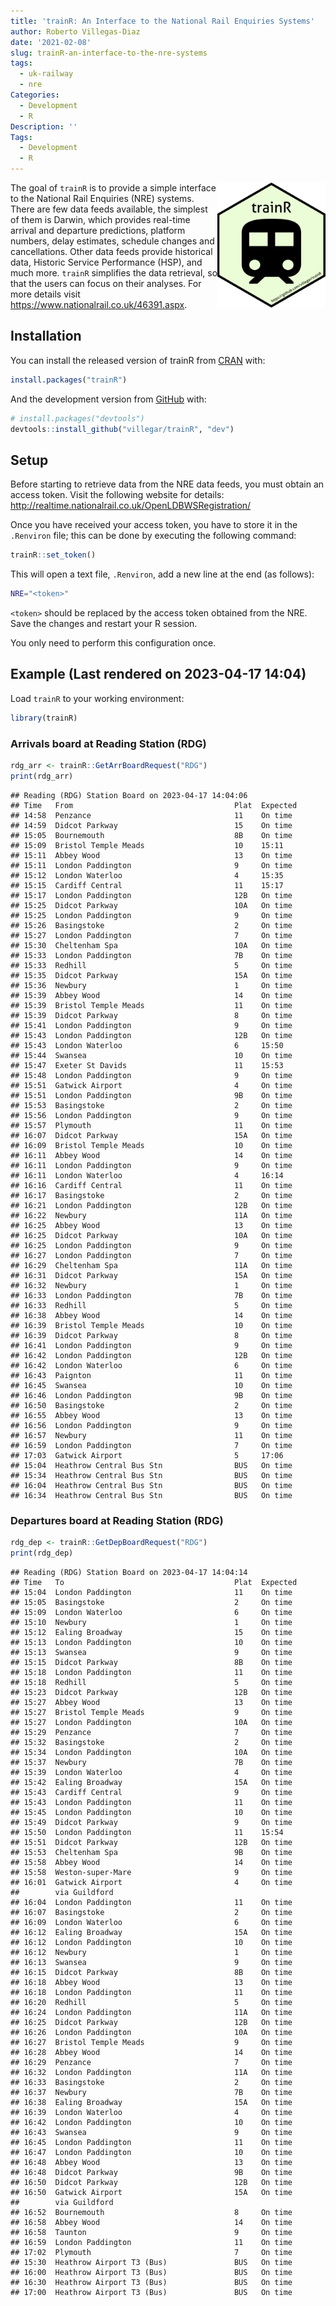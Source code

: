 ```yaml
---
title: 'trainR: An Interface to the National Rail Enquiries Systems'
author: Roberto Villegas-Diaz
date: '2021-02-08'
slug: trainR-an-interface-to-the-nre-systems
tags:
  - uk-railway
  - nre
Categories:
  - Development
  - R
Description: ''
Tags:
  - Development
  - R
---
```


<img src="https://raw.githubusercontent.com/villegar/trainR/main/inst/images/logo.png" alt="logo" align="right" height=200px/>

The goal of `trainR` is to provide a simple interface to the 
National Rail Enquiries (NRE) systems. There are few data feeds 
available, the simplest of them is Darwin, which provides real-time 
arrival and departure predictions, platform numbers, delay estimates, 
schedule changes and cancellations. Other data feeds provide historical 
data, Historic Service Performance (HSP), and much more. `trainR` 
simplifies the data retrieval, so that the users can focus on their 
analyses. For more details visit 
https://www.nationalrail.co.uk/46391.aspx.

## Installation

You can install the released version of trainR from [CRAN](https://CRAN.R-project.org) with:

``` r
install.packages("trainR")
```

And the development version from [GitHub](https://github.com/) with:

``` r
# install.packages("devtools")
devtools::install_github("villegar/trainR", "dev")
```

## Setup
Before starting to retrieve data from the NRE data feeds, you must obtain an access token. 
Visit the following website for details: http://realtime.nationalrail.co.uk/OpenLDBWSRegistration/

Once you have received your access token, you have to store it in the `.Renviron` file; this can be 
done by executing the following command:


```r
trainR::set_token()
```

This will open a text file, `.Renviron`, add a new line at the end (as follows):

```bash
NRE="<token>"
```

`<token>` should be replaced by the access token obtained from the NRE. Save the changes and restart 
your R session.

You only need to perform this configuration once.

## Example (Last rendered on 2023-04-17 14:04)

Load `trainR` to your working environment:

```r
library(trainR)
```

### Arrivals board at Reading Station (RDG)


```r
rdg_arr <- trainR::GetArrBoardRequest("RDG")
print(rdg_arr)
```

```
## Reading (RDG) Station Board on 2023-04-17 14:04:06
## Time   From                                    Plat  Expected
## 14:58  Penzance                                11    On time
## 14:59  Didcot Parkway                          15    On time
## 15:05  Bournemouth                             8B    On time
## 15:09  Bristol Temple Meads                    10    15:11
## 15:11  Abbey Wood                              13    On time
## 15:11  London Paddington                       9     On time
## 15:12  London Waterloo                         4     15:35
## 15:15  Cardiff Central                         11    15:17
## 15:17  London Paddington                       12B   On time
## 15:25  Didcot Parkway                          10A   On time
## 15:25  London Paddington                       9     On time
## 15:26  Basingstoke                             2     On time
## 15:27  London Paddington                       7     On time
## 15:30  Cheltenham Spa                          10A   On time
## 15:33  London Paddington                       7B    On time
## 15:33  Redhill                                 5     On time
## 15:35  Didcot Parkway                          15A   On time
## 15:36  Newbury                                 1     On time
## 15:39  Abbey Wood                              14    On time
## 15:39  Bristol Temple Meads                    11    On time
## 15:39  Didcot Parkway                          8     On time
## 15:41  London Paddington                       9     On time
## 15:43  London Paddington                       12B   On time
## 15:43  London Waterloo                         6     15:50
## 15:44  Swansea                                 10    On time
## 15:47  Exeter St Davids                        11    15:53
## 15:48  London Paddington                       9     On time
## 15:51  Gatwick Airport                         4     On time
## 15:51  London Paddington                       9B    On time
## 15:53  Basingstoke                             2     On time
## 15:56  London Paddington                       9     On time
## 15:57  Plymouth                                11    On time
## 16:07  Didcot Parkway                          15A   On time
## 16:09  Bristol Temple Meads                    10    On time
## 16:11  Abbey Wood                              14    On time
## 16:11  London Paddington                       9     On time
## 16:11  London Waterloo                         4     16:14
## 16:16  Cardiff Central                         11    On time
## 16:17  Basingstoke                             2     On time
## 16:21  London Paddington                       12B   On time
## 16:22  Newbury                                 11A   On time
## 16:25  Abbey Wood                              13    On time
## 16:25  Didcot Parkway                          10A   On time
## 16:25  London Paddington                       9     On time
## 16:27  London Paddington                       7     On time
## 16:29  Cheltenham Spa                          11A   On time
## 16:31  Didcot Parkway                          15A   On time
## 16:32  Newbury                                 1     On time
## 16:33  London Paddington                       7B    On time
## 16:33  Redhill                                 5     On time
## 16:38  Abbey Wood                              14    On time
## 16:39  Bristol Temple Meads                    10    On time
## 16:39  Didcot Parkway                          8     On time
## 16:41  London Paddington                       9     On time
## 16:42  London Paddington                       12B   On time
## 16:42  London Waterloo                         6     On time
## 16:43  Paignton                                11    On time
## 16:45  Swansea                                 10    On time
## 16:46  London Paddington                       9B    On time
## 16:50  Basingstoke                             2     On time
## 16:55  Abbey Wood                              13    On time
## 16:56  London Paddington                       9     On time
## 16:57  Newbury                                 11    On time
## 16:59  London Paddington                       7     On time
## 17:03  Gatwick Airport                         5     17:06
## 15:04  Heathrow Central Bus Stn                BUS   On time
## 15:34  Heathrow Central Bus Stn                BUS   On time
## 16:04  Heathrow Central Bus Stn                BUS   On time
## 16:34  Heathrow Central Bus Stn                BUS   On time
```

### Departures board at Reading Station (RDG)


```r
rdg_dep <- trainR::GetDepBoardRequest("RDG")
print(rdg_dep)
```

```
## Reading (RDG) Station Board on 2023-04-17 14:04:14
## Time   To                                      Plat  Expected
## 15:04  London Paddington                       11    On time
## 15:05  Basingstoke                             2     On time
## 15:09  London Waterloo                         6     On time
## 15:10  Newbury                                 1     On time
## 15:12  Ealing Broadway                         15    On time
## 15:13  London Paddington                       10    On time
## 15:13  Swansea                                 9     On time
## 15:15  Didcot Parkway                          8B    On time
## 15:18  London Paddington                       11    On time
## 15:18  Redhill                                 5     On time
## 15:23  Didcot Parkway                          12B   On time
## 15:27  Abbey Wood                              13    On time
## 15:27  Bristol Temple Meads                    9     On time
## 15:27  London Paddington                       10A   On time
## 15:29  Penzance                                7     On time
## 15:32  Basingstoke                             2     On time
## 15:34  London Paddington                       10A   On time
## 15:37  Newbury                                 7B    On time
## 15:39  London Waterloo                         4     On time
## 15:42  Ealing Broadway                         15A   On time
## 15:43  Cardiff Central                         9     On time
## 15:43  London Paddington                       11    On time
## 15:45  London Paddington                       10    On time
## 15:49  Didcot Parkway                          9     On time
## 15:50  London Paddington                       11    15:54
## 15:51  Didcot Parkway                          12B   On time
## 15:53  Cheltenham Spa                          9B    On time
## 15:58  Abbey Wood                              14    On time
## 15:58  Weston-super-Mare                       9     On time
## 16:01  Gatwick Airport                         4     On time
##        via Guildford                           
## 16:04  London Paddington                       11    On time
## 16:07  Basingstoke                             2     On time
## 16:09  London Waterloo                         6     On time
## 16:12  Ealing Broadway                         15A   On time
## 16:12  London Paddington                       10    On time
## 16:12  Newbury                                 1     On time
## 16:13  Swansea                                 9     On time
## 16:15  Didcot Parkway                          8B    On time
## 16:18  Abbey Wood                              13    On time
## 16:18  London Paddington                       11    On time
## 16:20  Redhill                                 5     On time
## 16:24  London Paddington                       11A   On time
## 16:25  Didcot Parkway                          12B   On time
## 16:26  London Paddington                       10A   On time
## 16:27  Bristol Temple Meads                    9     On time
## 16:28  Abbey Wood                              14    On time
## 16:29  Penzance                                7     On time
## 16:32  London Paddington                       11A   On time
## 16:33  Basingstoke                             2     On time
## 16:37  Newbury                                 7B    On time
## 16:38  Ealing Broadway                         15A   On time
## 16:39  London Waterloo                         4     On time
## 16:42  London Paddington                       10    On time
## 16:43  Swansea                                 9     On time
## 16:45  London Paddington                       11    On time
## 16:47  London Paddington                       10    On time
## 16:48  Abbey Wood                              13    On time
## 16:48  Didcot Parkway                          9B    On time
## 16:50  Didcot Parkway                          12B   On time
## 16:50  Gatwick Airport                         15A   On time
##        via Guildford                           
## 16:52  Bournemouth                             8     On time
## 16:58  Abbey Wood                              14    On time
## 16:58  Taunton                                 9     On time
## 16:59  London Paddington                       11    On time
## 17:02  Plymouth                                7     On time
## 15:30  Heathrow Airport T3 (Bus)               BUS   On time
## 16:00  Heathrow Airport T3 (Bus)               BUS   On time
## 16:30  Heathrow Airport T3 (Bus)               BUS   On time
## 17:00  Heathrow Airport T3 (Bus)               BUS   On time
```
